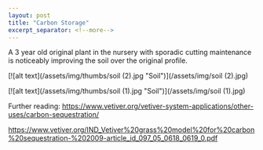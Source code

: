 ```yaml
---
layout: post
title: "Carbon Storage"
excerpt_separator: <!--more-->
---
```

A 3 year old original plant in the nursery with sporadic cutting maintenance is noticeably improving the soil over the original profile.

[![alt text](/assets/img/thumbs/soil (2).jpg "Soil")](/assets/img/soil (2).jpg)

[![alt text](/assets/img/thumbs/soil (1).jpg "Soil")](/assets/img/soil (1).jpg)

Further reading: https://www.vetiver.org/vetiver-system-applications/other-uses/carbon-sequestration/

https://www.vetiver.org/IND_Vetiver%20grass%20model%20for%20carbon%20sequestration-%202009-article_id_097_05_0618_0619_0.pdf